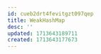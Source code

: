 ```yaml
---
id: cueb2drt4fevitgzt097qep
title: WeakHashMap
desc: ''
updated: 1713643189711
created: 1713643177673
---
```

